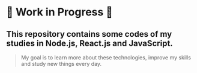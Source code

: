 # :construction: Work in Progress :construction:

## This repository contains some codes of my studies in Node.js, React.js and JavaScript.

> My goal is to learn more about these technologies, improve my skills and study new things every day.

